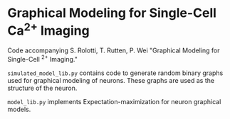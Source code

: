 # Graphical Modeling for Single-Cell Ca<sup>2+</sup> Imaging
Code accompanying S. Rolotti, T. Rutten, P. Wei "Graphical Modeling for Single-Cell <sup>2+</sup> Imaging."

`simulated_model_lib.py` contains code to generate random binary graphs used for graphical modeling of neurons. These graphs are used as the structure of the neuron. 

`model_lib.py` implements Expectation-maximization for neuron graphical models.



